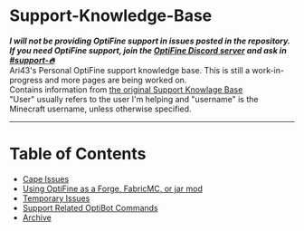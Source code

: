 # Support-Knowledge-Base 
***I will not be providing OptiFine support in issues posted in the repository. If you need OptiFine support, join the [OptiFine Discord server](https://discord.gg/3mMpcwW) and ask in [#support-:fire:](https://discord.gg/geeMjTYk)***  
Ari43's Personal OptiFine support knowledge base. This is still a work-in-progress and more pages are being worked on.  
Contains information from [the original Support Knowlage Base](https://github.com/Team-OptiFine/Support-Knowledge-Base)  
"User" usually refers to the user I'm helping and "username" is the Minecraft username, unless otherwise specified.

<hr>

# Table of Contents
- [Cape Issues](/Capes.md)
- [Using OptiFine as a Forge, FabricMC, or jar mod](/UseAsAMod.md)
- [Temporary Issues](/Temporary.md)
- [Support Related OptiBot Commands](/BotCommandsList.md)
- [Archive](/archive)
